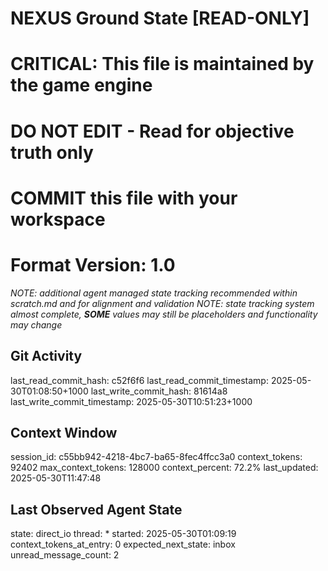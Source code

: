 # NEXUS Ground State [READ-ONLY]
# CRITICAL: This file is maintained by the game engine
# DO NOT EDIT - Read for objective truth only
# COMMIT this file with your workspace
# Format Version: 1.0
*NOTE: additional agent managed state tracking recommended within scratch.md and for alignment and validation*
*NOTE: state tracking system almost complete, **SOME** values may still be placeholders and functionality may change*

## Git Activity
last_read_commit_hash: c52f6f6
last_read_commit_timestamp: 2025-05-30T01:08:50+1000
last_write_commit_hash: 81614a8
last_write_commit_timestamp: 2025-05-30T10:51:23+1000

## Context Window
session_id: c55bb942-4218-4bc7-ba65-8fec4ffcc3a0
context_tokens: 92402
max_context_tokens: 128000
context_percent: 72.2%
last_updated: 2025-05-30T11:47:48

## Last Observed Agent State
state: direct_io
thread: *
started: 2025-05-30T01:09:19
context_tokens_at_entry: 0
expected_next_state: inbox
unread_message_count: 2
